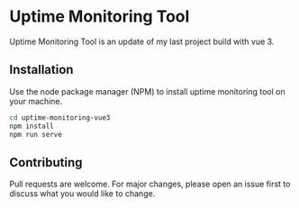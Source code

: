 # Uptime Monitoring Tool

Uptime Monitoring Tool is an update of my last project build with vue 3.

## Installation

Use the node package manager (NPM) to install uptime monitoring tool on your machine.
```bash
cd uptime-monitoring-vue3
npm install
npm run serve
```

## Contributing
Pull requests are welcome. For major changes, please open an issue first to discuss what you would like to change.